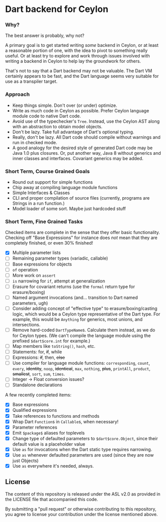 # Dart backend for Ceylon

### Why?

The best answer is probably, why not?

A primary goal is to get started writing *some* backend in Ceylon, or at least
a reasonable portion of one, with the idea to pivot to something really useful.
Or at least try to explore and work through issues involved with writing a
backend in Ceylon to help lay the groundwork for others.

That's not to say that a Dart backend may not be valuable. The Dart VM
certainly appears to be fast, and the Dart language seems very suitable for use
as a transpiler target.

### Approach

- Keep things simple. Don't over (or under) optimize.
- Write as much code in Ceylon as possible. Prefer Ceylon language module code
  to native Dart code.
- Avoid use of the typechecker's `Tree`. Instead, use the Ceylon AST along with
  an abstraction to obtain model objects.
- Don't be lazy. Take full advantage of Dart's optional typing.
- Really, don't be lazy. All Dart code should compile without warnings and run
  in checked mode.
- A good analogy for the desired style of generated Dart code may be Java 1.0
  plus closures. Or, put another way, Java 8 without generics and inner classes
  and interfaces. Covariant generics may be added.

### Short Term, Course Grained Goals

- Round out support for simple functions
- Chip away at compiling language module functions
- Simple Interfaces & Classes
- CLI and proper compilation of source files (currently, programs are Strings
  in a run function.)
- Model loader of some sort. Maybe just hardcoded stuff

### Short Term, Fine Grained Tasks

Checked items are complete in the sense that they offer basic functionality.
Checking off "Base Expressions" for instance does *not* mean that they are
completely finished, or even 30% finished!

- [x] Multiple parameter lists
- [ ] Remaining parameter types (variadic, callable)
- [ ] Base expressions for objects
- [ ] `of` operation
- [ ] More work on `assert`
- [ ] `is` narrowing for `if`, attempt at generalization
- [ ] Erasure for covariant returns (use the `formal` return type for erasure/boxing)
- [ ] Named argument invocations (and... transition to Dart named parameters, ugh)
- [ ] Consider adding concept of "effective type" to erasure/boxing/casting logic,
  which would be a Ceylon type representative of the Dart type. For example,
  this would be `Anything` for generics, most unions, and intersections.
- [ ] Remove hard-coded `DartTypeName`s. Calculate them instead, as we do for
  Ceylon types. (We can't compile the language module using the prefixed
  `$dart$core.int` for example.)
- [ ] Map members like `toString()`, `hash`, etc.
- [ ] Statements: for, ~~if~~, while
- [ ] Expressions: ~~if~~, then, ~~else~~
- [ ] Use compiler for language module functions: `corresponding`, `count`,
  `every`, ~~identity~~, `noop`, ~~identical~~, `max`, `nothing`, ~~plus~~,
  `printAll`, `product`, ~~smallest~~, `sort`, `sum`, `times`.
- [ ] Integer -> Float conversion issues?
- [ ] Standalone declarations

A few recently completed items:

- [x] Base expressions
- [x] Qualified expressions
- [x] Take references to functions and methods
- [x] Wrap Dart `Function`s in `Callable`s, when necessary!
- [x] Parameter references
- [x] Emit `$package$` aliases for toplevels
- [x] Change type of defaulted parameters to `$dart$core.Object`, since their
  default value is a placeholder value
- [x] Use `as` for invocations when the Dart static type requires narrowing.
- [x] Use `as` whenever defaulted parameters are used (since they are now just Objects)
- [x] Use `as` everywhere it's needed, always.

## License

The content of this repository is released under the ASL v2.0 as provided in
the LICENSE file that accompanied this code.

By submitting a "pull request" or otherwise contributing to this repository,
you agree to license your contribution under the license mentioned above.
